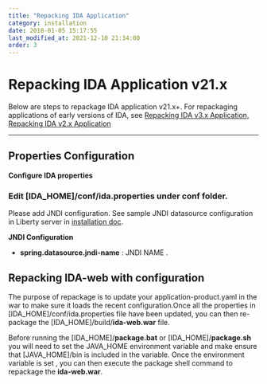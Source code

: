 ```yaml
---
title: "Repacking IDA Application"
category: installation
date: 2018-01-05 15:17:55
last_modified_at: 2021-12-10 21:34:00
order: 3
---
```


# Repacking IDA Application v21.x
Below are steps to repackage IDA application v21.x+. For repackaging applications of early versions of IDA, see [Repacking IDA v3.x Application, Repacking IDA v2.x Application](https://sdc-china.github.io/IDA-doc/references/references-ida-repacking-early-version.html)

***


## Properties Configuration

**Configure IDA properties** 

### Edit [IDA_HOME]/conf/**ida.properties** under **conf** folder. 

Please add JNDI configuration. See sample JNDI datasource configuration in Liberty server in [installation doc](https://sdc-china.github.io/IDA-doc/installation/installation-ida-installing.html#installing-on-liberty).

**JNDI Configuration**

*  **spring.datasource.jndi-name** : JNDI NAME
.

## Repacking IDA-web with configuration

The purpose of repackage  is to update your application-product.yaml in the war to make sure it loads the recent configuration.Once all the properties in [IDA_HOME]/conf/ida.properties file have been updated, you can then re-package the [IDA_HOME]/build/**ida-web.war** file.  

Before running the [IDA_HOME]/**package.bat** or [IDA_HOME]/**package.sh** you will need to set the JAVA_HOME environment variable and make ensure that [JAVA_HOME]/bin is included in the variable.  Once the environment variable is set , you can then execute the package shell command to repackage the **ida-web.war**.
